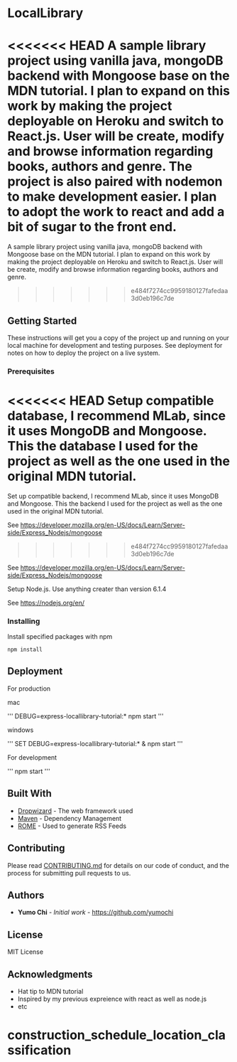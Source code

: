 # LocalLibrary
<<<<<<< HEAD
A sample library project using vanilla java, mongoDB backend with Mongoose base on the MDN tutorial. I plan to expand on this work by making the project deployable on Heroku and switch to React.js. User will be create, modify and browse information regarding books, authors and genre. The project is also paired with nodemon to make development easier. I plan to adopt the work to react and add a bit of sugar to the front end. 
=======
A sample library project using vanilla java, mongoDB backend with Mongoose base on the MDN tutorial. I plan to expand on this work by making the project deployable on Heroku and switch to React.js. User will be create, modify and browse information regarding books, authors and genre. 
>>>>>>> e484f7274cc9959180127fafedaa3d0eb196c7de

## Getting Started

These instructions will get you a copy of the project up and running on your local machine for development and testing purposes. See deployment for notes on how to deploy the project on a live system.

### Prerequisites

<<<<<<< HEAD
Setup compatible database, I recommend MLab, since it uses MongoDB and Mongoose. This the database I used for the project as well as the one used in the original MDN tutorial.
=======
Set up compatible backend, I recommend MLab, since it uses MongoDB and Mongoose. This the backend I used for the project as well as the one used in the original MDN tutorial.

See https://developer.mozilla.org/en-US/docs/Learn/Server-side/Express_Nodejs/mongoose
>>>>>>> e484f7274cc9959180127fafedaa3d0eb196c7de

See https://developer.mozilla.org/en-US/docs/Learn/Server-side/Express_Nodejs/mongoose

Setup Node.js. Use anything creater than version 6.1.4

See https://nodejs.org/en/

### Installing

Install specified packages with npm

```
npm install
```

## Deployment

For production

mac

'''
DEBUG=express-locallibrary-tutorial:* npm start
'''

windows

'''
SET DEBUG=express-locallibrary-tutorial:* & npm start
'''

For development

'''
npm start
'''

## Built With

* [Dropwizard](http://www.dropwizard.io/1.0.2/docs/) - The web framework used
* [Maven](https://maven.apache.org/) - Dependency Management
* [ROME](https://rometools.github.io/rome/) - Used to generate RSS Feeds

## Contributing

Please read [CONTRIBUTING.md](https://gist.github.com/PurpleBooth/b24679402957c63ec426) for details on our code of conduct, and the process for submitting pull requests to us.

## Authors

* **Yumo Chi** - *Initial work* - https://github.com/yumochi

## License
MIT License

## Acknowledgments

* Hat tip to MDN tutorial
* Inspired by my previous expreience with react as well as node.js
* etc
# construction_schedule_location_classification
